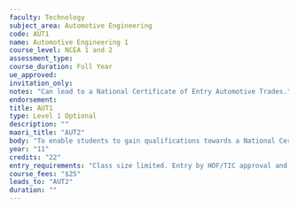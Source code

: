 ```yaml
---
faculty: Technology
subject_area: Automotive Engineering
code: AUT1
name: Automotive Engineering 1
course_level: NCEA 1 and 2
assessment_type: 
course_duration: Full Year
ue_approved: 
invitation_only: 
notes: "Can lead to a National Certificate of Entry Automotive Trades."
endorsement: 
title: AUT1
type: Level 1 Optional
description: ""
maori_title: "AUT2"
body: "To enable students to gain qualifications towards a National Certificate of Entry Automotive Trades. The course will provide students with theory and practical training."
year: "11"
credits: "22"
entry_requirements: "Class size limited. Entry by HOF/TIC approval and a record of safety and responsibility in Years 9 and 10."
course_fees: "$25"
leads_to: "AUT2"
duration: ""
---
```

